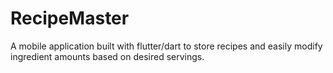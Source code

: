 # RecipeMaster
A mobile application built with flutter/dart to store recipes and easily modify ingredient amounts based on desired servings.
